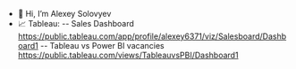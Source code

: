 - 👋 Hi, I’m Alexey Solovyev
- 📈 Tableau:
--   Sales Dashboard https://public.tableau.com/app/profile/alexey6371/viz/Salesboard/Dashboard1
--   Tableau vs Power BI vacancies https://public.tableau.com/views/TableauvsPBI/Dashboard1
